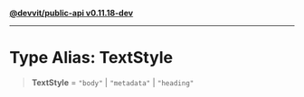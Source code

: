 [**@devvit/public-api v0.11.18-dev**](../../../../../../README.md)

---

# Type Alias: TextStyle

> **TextStyle** = `"body"` \| `"metadata"` \| `"heading"`
